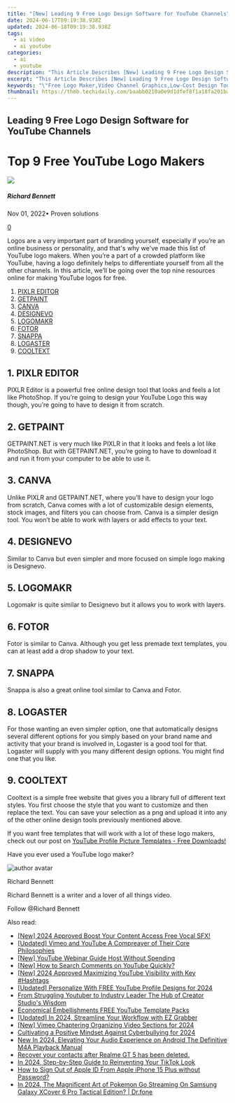 ```yaml
---
title: "[New] Leading 9 Free Logo Design Software for YouTube Channels"
date: 2024-06-17T09:19:38.938Z
updated: 2024-06-18T09:19:38.938Z
tags:
  - ai video
  - ai youtube
categories:
  - ai
  - youtube
description: "This Article Describes [New] Leading 9 Free Logo Design Software for YouTube Channels"
excerpt: "This Article Describes [New] Leading 9 Free Logo Design Software for YouTube Channels"
keywords: "\"Free Logo Maker,Video Channel Graphics,Low-Cost Design Tools,Easy Logo Creation,Budget-Friendly Designs,Affordable Graphic Software,User-Friendly Logo Suites\""
thumbnail: https://thmb.techidaily.com/baabb0210a0e9d1dfef8f1a18fa201bad1a8f950b33fad191c1a3f8c1897f172.jpg
---
```


## Leading 9 Free Logo Design Software for YouTube Channels

# Top 9 Free YouTube Logo Makers

![](https://images.wondershare.com/filmora/article-images/richard-bennett.jpg)

##### Richard Bennett

 Nov 01, 2022• Proven solutions

[0](#commentsBoxSeoTemplate)

Logos are a very important part of branding yourself, especially if you’re an online business or personality, and that's why we've made this list of YouTube logo makers. When you’re a part of a crowded platform like YouTube, having a logo definitely helps to differentiate yourself from all the other channels. In this article, we’ll be going over the top nine resources online for making YouTube logos for free.

1. [PIXLR EDITOR](#pixlr)
2. [GETPAINT](#getpaint)
3. [CANVA](#canva)
4. [DESIGNEVO](#designevo)
5. [LOGOMAKR](#logomakr)
6. [FOTOR](#fotor)
7. [SNAPPA](#snappa)
8. [LOGASTER](#logaster)
9. [COOLTEXT](#cooltext)

## 1\. PIXLR EDITOR

PIXLR Editor is a powerful free online design tool that looks and feels a lot like PhotoShop. If you’re going to design your YouTube Logo this way though, you’re going to have to design it from scratch.

## 2\. GETPAINT

GETPAINT.NET is very much like PIXLR in that it looks and feels a lot like PhotoShop. But with GETPAINT.NET, you’re going to have to download it and run it from your computer to be able to use it.

## 3\. CANVA

Unlike PIXLR and GETPAINT.NET, where you’ll have to design your logo from scratch, Canva comes with a lot of customizable design elements, stock images, and filters you can choose from. Canva is a simpler design tool. You won’t be able to work with layers or add effects to your text.

## 4\. DESIGNEVO

Similar to Canva but even simpler and more focused on simple logo making is Designevo.

## 5\. LOGOMAKR

Logomakr is quite similar to Designevo but it allows you to work with layers.

## 6\. FOTOR

Fotor is similar to Canva. Although you get less premade text templates, you can at least add a drop shadow to your text.

## 7\. SNAPPA

Snappa is also a great online tool similar to Canva and Fotor.

## 8\. LOGASTER

For those wanting an even simpler option, one that automatically designs several different options for you simply based on your brand name and activity that your brand is involved in, Logaster is a good tool for that. Logaster will supply with you many different design options. You might find one that you like.

## 9\. COOLTEXT

Cooltext is a simple free website that gives you a library full of different text styles. You first choose the style that you want to customize and then replace the text. You can save your selection as a png and upload it into any of the other online design tools previously mentioned above.

If you want free templates that will work with a lot of these logo makers, check out our post on [YouTube Profile Picture Templates - Free Downloads!](https://www.filmora.io/community-blog/youtube-profile-picture-templates-%E2%80%93-free-downloads%21-310.html)

Have you ever used a YouTube logo maker?

![author avatar](https://images.wondershare.com/filmora/article-images/richard-bennett.jpg)

Richard Bennett

Richard Bennett is a writer and a lover of all things video.

Follow @Richard Bennett


<ins class="adsbygoogle"
     style="display:block"
     data-ad-format="autorelaxed"
     data-ad-client="ca-pub-7571918770474297"
     data-ad-slot="1223367746"></ins>



<ins class="adsbygoogle"
     style="display:block"
     data-ad-client="ca-pub-7571918770474297"
     data-ad-slot="8358498916"
     data-ad-format="auto"
     data-full-width-responsive="true"></ins>

<span class="atpl-alsoreadstyle">Also read:</span>
<div><ul>
<li><a href="https://youtube-data.techidaily.com/024-approved-boost-your-content-access-free-vocal-sfx/"><u>[New] 2024 Approved  Boost Your Content  Access Free Vocal SFX!</u></a></li>
<li><a href="https://youtube-data.techidaily.com/ed-vimeo-and-youtube-a-compreayer-of-their-core-philosophies/"><u>[Updated] Vimeo and YouTube  A Compreayer of Their Core Philosophies</u></a></li>
<li><a href="https://youtube-data.techidaily.com/outube-webinar-guide-host-without-spending/"><u>[New] YouTube Webinar Guide  Host Without Spending</u></a></li>
<li><a href="https://youtube-data.techidaily.com/ow-to-search-comments-on-youtube-quickly/"><u>[New] How to Search Comments on YouTube Quickly?</u></a></li>
<li><a href="https://youtube-data.techidaily.com/024-approved-maximizing-youtube-visibility-with-key-hashtags/"><u>[New] 2024 Approved  Maximizing YouTube Visibility with Key #Hashtags</u></a></li>
<li><a href="https://youtube-data.techidaily.com/ed-personalize-with-free-youtube-profile-designs-for-2024/"><u>[Updated] Personalize With FREE YouTube Profile Designs for 2024</u></a></li>
<li><a href="https://youtube-data.techidaily.com/struggling-youtuber-to-industry-leader-the-hub-of-creator-studios-wisdom/"><u>From Struggling Youtuber to Industry Leader  The Hub of Creator Studio's Wisdom</u></a></li>
<li><a href="https://youtube-clips.techidaily.com/economical-embellishments-free-youtube-template-packs/"><u>Economical Embellishments  FREE YouTube Template Packs</u></a></li>
<li><a href="https://screen-capture.techidaily.com/updated-in-2024-streamline-your-workflow-with-ez-grabber/"><u>[Updated] In 2024, Streamline Your Workflow with EZ Grabber</u></a></li>
<li><a href="https://vimeo-videos.techidaily.com/new-vimeo-chaptering-organizing-video-sections-for-2024/"><u>[New] Vimeo Chaptering  Organizing Video Sections for 2024</u></a></li>
<li><a href="https://youtube-video-recordings.techidaily.com/cultivating-a-positive-mindset-against-cyberbullying-for-2024/"><u>Cultivating a Positive Mindset Against Cyberbullying for 2024</u></a></li>
<li><a href="https://sound-tweaking.techidaily.com/new-in-2024-elevating-your-audio-experience-on-android-the-definitive-m4a-playback-manual/"><u>New In 2024, Elevating Your Audio Experience on Android The Definitive M4A Playback Manual</u></a></li>
<li><a href="https://review-topics.techidaily.com/recover-your-contacts-after-realme-gt-5-has-been-deleted-by-fonelab-android-recover-contacts/"><u>Recover your contacts after Realme GT 5 has been deleted.</u></a></li>
<li><a href="https://tiktok-clips.techidaily.com/in-2024-step-by-step-guide-to-reinventing-your-tiktok-look/"><u>In 2024, Step-by-Step Guide to Reinventing Your TikTok Look</u></a></li>
<li><a href="https://apple-account.techidaily.com/how-to-sign-out-of-apple-id-from-apple-iphone-15-plus-without-password-by-drfone-ios/"><u>How to Sign Out of Apple ID From Apple iPhone 15 Plus without Password?</u></a></li>
<li><a href="https://change-location.techidaily.com/in-2024-the-magnificent-art-of-pokemon-go-streaming-on-samsung-galaxy-xcover-6-pro-tactical-edition-drfone-by-drfone-virtual-android/"><u>In 2024, The Magnificent Art of Pokemon Go Streaming On Samsung Galaxy XCover 6 Pro Tactical Edition? | Dr.fone</u></a></li>
</ul></div>
